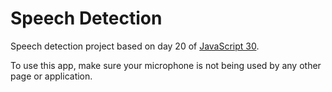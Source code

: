 # Speech Detection
Speech detection project based on day 20 of [JavaScript 30](https://javascript30.com/).

To use this app, make sure your microphone is not being used by any other page or application.